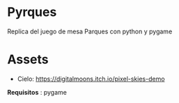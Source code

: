 # Pyrques

Replica del juego de mesa Parques con python y pygame 

# Assets

- Cielo: https://digitalmoons.itch.io/pixel-skies-demo

**Requisitos** : pygame
